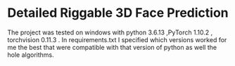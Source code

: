 
# Detailed Riggable 3D Face Prediction

The project was tested on windows with python 3.6.13 ,PyTorch 1.10.2 , torchvision 0.11.3 .
In requirements.txt I specified which versions worked for me the best that were compatible with that version of python as well the hole algorithms.


